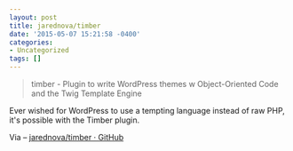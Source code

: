 ```yaml
---
layout: post
title: jarednova/timber
date: '2015-05-07 15:21:58 -0400'
categories:
- Uncategorized
tags: []
---
```


> timber - Plugin to write WordPress themes w Object-Oriented Code and the Twig Template Engine

Ever wished for WordPress to use a tempting language instead of raw PHP, it's possible with the Timber plugin.

Via – [jarednova/timber · GitHub](https://github.com/jarednova/timber/)
